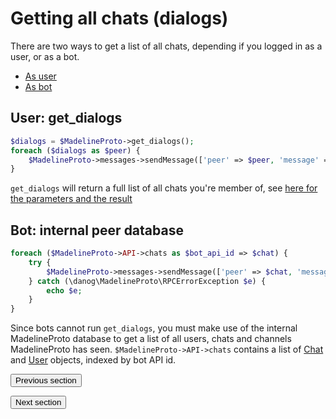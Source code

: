 # Getting all chats (dialogs)

There are two ways to get a list of all chats, depending if you logged in as a user, or as a bot.

* [As user](#user-get_dialogs)
* [As bot](#bot-internal-peer-database)

## User: get_dialogs
```php
$dialogs = $MadelineProto->get_dialogs();
foreach ($dialogs as $peer) {
    $MadelineProto->messages->sendMessage(['peer' => $peer, 'message' => 'Hi! Testing MadelineProto broadcasting!']);
}
```

`get_dialogs` will return a full list of all chats you're member of, see [here for the parameters and the result](https://docs.madelineproto.xyz/get_dialogs.html)

## Bot: internal peer database
```php
foreach ($MadelineProto->API->chats as $bot_api_id => $chat) {
    try {
        $MadelineProto->messages->sendMessage(['peer' => $chat, 'message' => "Hi $bot_api_id! Testing MadelineProto broadcasting!"]);
    } catch (\danog\MadelineProto\RPCErrorException $e) {
        echo $e;
    }
}
```

Since bots cannot run `get_dialogs`, you must make use of the internal MadelineProto database to get a list of all users, chats and channels MadelineProto has seen.
`$MadelineProto->API->chats` contains a list of [Chat](../API_docs/types/Chat.html) and [User](../API_docs/types/User.html) objects, indexed by bot API id.

<form action="https://docs.madelineproto.xyz/docs/CHAT_INFO.html"><input type="submit" value="Previous section" /></form><form action="https://docs.madelineproto.xyz/docs/INLINE_BUTTONS.html"><input type="submit" value="Next section" /></form>